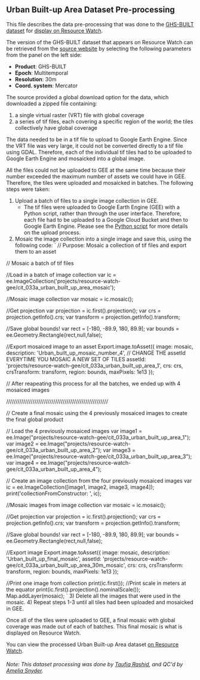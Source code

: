 ## Urban Built-up Area Dataset Pre-processing
This file describes the data pre-processing that was done to the [GHS-BUILT dataset](https://ghsl.jrc.ec.europa.eu/download.php?ds=bu) for [display on Resource Watch](https://resourcewatch.org/data/explore/cit033a-Urban-Built-Up-Area_1).

The version of the GHS-BUILT dataset that appears on Resource Watch can be retrieved from the [source website](https://ghsl.jrc.ec.europa.eu/download.php?ds=bu) by selecting the following parameters from the panel on the left side:
 - **Product**: GHS-BUILT
 - **Epoch**: Multitemporal
 - **Resolution**: 30m
 - **Coord. system**: Mercator

The source provided a global download option for the data, which downloaded a zipped file containing:
1) a single virtual raster (VRT) file with global coverage
2) a series of tif files, each covering a specific region of the world; the tiles collectively have global coverage

The data needed to be in a tif file to upload to Google Earth Engine. Since the VRT file was very large, it could not be converted directly to a tif file using GDAL. Therefore, each of the individual tif tiles had to be uploaded to Google Earth Engine and mosaicked into a global image. 

All the files could not be uploaded to GEE at the same time because their number exceeded the maximum number of assets we could have in GEE. Therefore, the tiles were uploaded and mosaicked in batches. The following steps were taken:

1) Upload a batch of files to a single image collection in GEE.
   - The tif files were uploaded to Google Earth Engine (GEE) with a Python script, rather than through the user interface. Therefore, each file had to be uploaded to a Google Cloud Bucket and then to Google Earth Engine. Please see the [Python script](https://github.com/resource-watch/data-pre-processing/blob/master/cit_033a_urban_builtup_area/cit_033a_urban_built_up_area_processing.py) for more details on the upload process.
2) Mosaic the image collection into a single image and save this, using the following code:
`
// Purpose: Mosaic a collection of tif files and export them to an asset


// Mosaic a batch of tif files

//Load in a batch of image collection
var ic = ee.ImageCollection('projects/resource-watch-gee/cit_033a_urban_built_up_area_mosaic');

//Mosaic image collection
var mosaic = ic.mosaic();

//Get projection
var projection = ic.first().projection();
var crs = projection.getInfo().crs;
var transform = projection.getInfo().transform;

//Save global bounds!
var rect = [-180, -89.9, 180, 89.9];
var bounds = ee.Geometry.Rectangle(rect,null,false);

//Export mosaiced image to an asset
Export.image.toAsset({
  image: mosaic,
  description: 'Urban_built_up_mosaic_number_4',
  // CHANGE THE assetId EVERYTIME YOU MOSAIC A NEW SET OF TILES
  assetId: 'projects/resource-watch-gee/cit_033a_urban_built_up_area_1',
  crs: crs,
  crsTransform: transform,
  region: bounds,
  maxPixels: 1e13
});

// After reapeating this process for all the batches, we ended up with 4 mosaiced images

//////////////////////////////////////////////////////

// Create a final mosaic using the 4 previously mosaiced images to create the final global product

// Load the 4 previously mosaiced images
var image1 = ee.Image("projects/resource-watch-gee/cit_033a_urban_built_up_area_1");
var image2 = ee.Image("projects/resource-watch-gee/cit_033a_urban_built_up_area_2");
var image3 = ee.Image("projects/resource-watch-gee/cit_033a_urban_built_up_area_3");
var image4 = ee.Image("projects/resource-watch-gee/cit_033a_urban_built_up_area_4");


// Create an image collection from the four previously mosaiced images 
var ic = ee.ImageCollection([image1, image2, image3, image4]);
print('collectionFromConstructor: ', ic);

//Mosaic images from image collection
var mosaic = ic.mosaic();

//Get projection
var projection = ic.first().projection();
var crs = projection.getInfo().crs;
var transform = projection.getInfo().transform;

//Save global bounds!
var rect = [-180, -89.9, 180, 89.9];
var bounds = ee.Geometry.Rectangle(rect,null,false);

//Export image 
Export.image.toAsset({
  image: mosaic,
  description: 'Urban_built_up_final_mosaic',
  assetId: 'projects/resource-watch-gee/cit_033a_urban_built_up_area_30m_mosaic',
  crs: crs,
  crsTransform: transform,
  region: bounds,
  maxPixels: 1e13
});

//Print one image from collection
print(ic.first());
//Print scale in meters at the equator
print(ic.first().projection().nominalScale());
Map.addLayer(mosaic);
`
3) Delete all the images that were used in the mosaic.
4) Repeat steps 1-3 until all tiles had been uploaded and mosaicked in GEE.

Once all of the tiles were uploaded to GEE, a final mosaic with global coverage was made out of each of batches. This final mosaic is what is displayed on Resource Watch. 

You can view the processed Urban Built-up Area dataset [on Resource Watch](https://resourcewatch.org/data/explore/cit033a-Urban-Built-Up-Area_1).

###### Note: This dataset processing was done by [Taufiq Rashid](https://www.wri.org/profile/taufiq-rashid), and QC'd by [Amelia Snyder](https://www.wri.org/profile/amelia-snyder).
